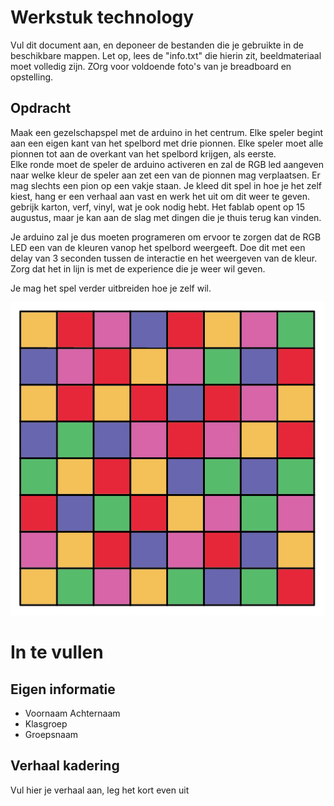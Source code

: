 # Werkstuk technology

Vul dit document aan, en deponeer de bestanden die je gebruikte in de beschikbare mappen. Let op, lees de "info.txt" die hierin zit, beeldmateriaal moet volledig zijn. ZOrg voor voldoende foto's van je breadboard en opstelling.


## Opdracht

Maak een gezelschapspel met de arduino in het centrum. 
Elke speler begint aan een eigen kant van het spelbord met drie pionnen. Elke speler moet alle pionnen tot aan de overkant van het spelbord krijgen, als eerste.  
Elke ronde moet de speler de arduino activeren en zal de RGB led aangeven naar welke kleur de speler aan zet een van de pionnen mag verplaatsen. Er mag slechts een pion op een vakje staan.
Je kleed dit spel in hoe je het zelf kiest, hang er een verhaal aan vast en werk het uit om dit weer te geven. gebrijk karton, verf, vinyl, wat je ook nodig hebt. Het fablab opent op 15 augustus, maar je kan aan de slag met dingen die je thuis terug kan vinden.

Je arduino zal je dus moeten programeren om ervoor te zorgen dat de RGB LED een van de kleuren vanop het spelbord weergeeft. Doe dit met een delay van 3 seconden tussen de interactie en het weergeven van de kleur. Zorg dat het in lijn is met de experience die je weer wil geven.

Je mag het spel verder uitbreiden hoe je zelf wil.

![board example](./readmeAssets/boardExample.png)

# In te vullen

## Eigen informatie

- Voornaam Achternaam
- Klasgroep
- Groepsnaam

## Verhaal kadering

Vul hier je verhaal aan, leg het kort even uit
